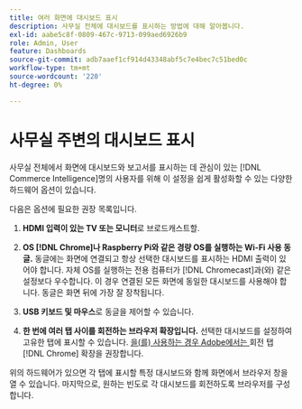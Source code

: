 ```yaml
---
title: 여러 화면에 대시보드 표시
description: 사무실 전체에 대시보드를 표시하는 방법에 대해 알아봅니다.
exl-id: aabe5c8f-0809-467c-9713-099aed6926b9
role: Admin, User
feature: Dashboards
source-git-commit: adb7aaef1cf914d43348abf5c7e4bec7c51bed0c
workflow-type: tm+mt
source-wordcount: '220'
ht-degree: 0%

---
```


# 사무실 주변의 대시보드 표시

사무실 전체에서 화면에 대시보드와 보고서를 표시하는 데 관심이 있는 [!DNL Commerce Intelligence]명의 사용자를 위해 이 설정을 쉽게 활성화할 수 있는 다양한 하드웨어 옵션이 있습니다.

다음은 옵션에 필요한 권장 목록입니다.

1. **HDMI 입력이 있는 TV 또는 모니터**&#x200B;로 브로드캐스트할.

1. **OS [!DNL Chrome]나 Raspberry Pi와 같은 경량 OS를 실행하는 Wi-Fi 사용 동글.** 동글에는 화면에 연결되고 항상 선택한 대시보드를 표시하는 HDMI 출력이 있어야 합니다. 자체 OS를 실행하는 전용 컴퓨터가 [!DNL Chromecast]과(와) 같은 설정보다 우수합니다. 이 경우 연결된 모든 화면에 동일한 대시보드를 사용해야 합니다. 동글은 화면 뒤에 가장 잘 장착됩니다.

1. **USB 키보드 및 마우스**&#x200B;로 동글을 제어할 수 있습니다.

1. **한 번에 여러 탭 사이를 회전하는 브라우저 확장입니다.** 선택한 대시보드를 설정하여 고유한 탭에 표시할 수 있습니다. [을(를) 사용하는 경우 Adobe에서는 ](https://chrome.google.com/webstore/detail/revolver-tabs/dlknooajieciikpedpldejhhijacnbda?hl=en)회전 탭[!DNL Chrome] 확장을 권장합니다.

위의 하드웨어가 있으면 각 탭에 표시할 특정 대시보드와 함께 화면에서 브라우저 창을 열 수 있습니다. 마지막으로, 원하는 빈도로 각 대시보드를 회전하도록 브라우저를 구성합니다.
